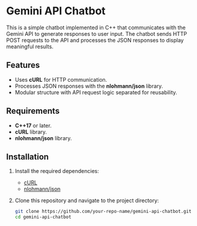 # Gemini API Chatbot

This is a simple chatbot implemented in C++ that communicates with the Gemini API to generate responses to user input. The chatbot sends HTTP POST requests to the API and processes the JSON responses to display meaningful results.

## Features
- Uses **cURL** for HTTP communication.
- Processes JSON responses with the **nlohmann/json** library.
- Modular structure with API request logic separated for reusability.

## Requirements
- **C++17** or later.
- **cURL** library.
- **nlohmann/json** library.

## Installation

1. Install the required dependencies:
   - [cURL](https://curl.se/)
   - [nlohmann/json](https://github.com/nlohmann/json)

2. Clone this repository and navigate to the project directory:
   ```bash
   git clone https://github.com/your-repo-name/gemini-api-chatbot.git
   cd gemini-api-chatbot

